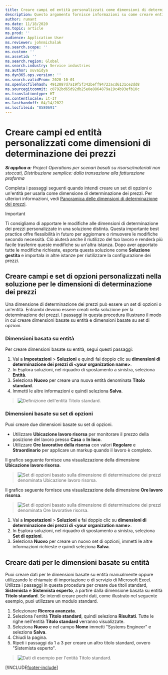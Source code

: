 ```yaml
---
title: Creare campi ed entità personalizzati come dimensioni di determinazione dei prezzi
description: Questo argomento fornisce informazioni su come creare entità o set di opzioni personalizzati.
author: rumant
ms.date: 11/18/2020
ms.topic: article
ms.prod: ''
audience: Application User
ms.reviewer: johnmichalak
ms.search.scope: ''
ms.custom: ''
ms.assetid: ''
ms.search.region: Global
ms.search.industry: Service industries
ms.author: suvaidya
ms.dyn365.ops.version: ''
ms.search.validFrom: 2020-10-01
ms.openlocfilehash: 4912087d7a19f5f342beff94723acd6131ce2dd8
ms.sourcegitcommit: c0792bd65d92db25e0e8864879a19c4b93efb10c
ms.translationtype: HT
ms.contentlocale: it-IT
ms.lasthandoff: 04/14/2022
ms.locfileid: "8580691"
---
```

# <a name="create-custom-fields-and-entities-as-pricing-dimensions"></a>Creare campi ed entità personalizzati come dimensioni di determinazione dei prezzi

_**Si applica a:** Project Operations per scenari basati su risorse/materiali non stoccati, Distribuzione semplice: dalla transazione alla fatturazione proforma_

Completa i passaggi seguenti quando intendi creare un set di opzioni o un'entità per usarla come dimensione di determinazione dei prezzi. Per ulteriori informazioni, vedi [Panoramica delle dimensioni di determinazione dei prezzi](pricing-dimensions-overview.md).  

> [!IMPORTANT]
> Ti consigliamo di apportare le modifiche alle dimensioni di determinazione dei prezzi personalizzate in una soluzione distinta. Questa importante best practice offre flessibilità in futuro per aggiornare o rimuovere le modifiche secondo necessità. Ciò aiuterà anche il riutilizzo del tuo lavoro e renderà più facile trasferire queste modifiche su un'altra istanza. Dopo aver apportato tutte le modifiche richieste, esporta questa soluzione come **Soluzione gestita** e importala in altre istanze per riutilizzare la configurazione dei prezzi.

  
## <a name="create-custom-fields-and-option-sets-in-the-pricing-dimension-solution"></a>Creare campi e set di opzioni personalizzati nella soluzione per le dimensioni di determinazione dei prezzi

Una dimensione di determinazione dei prezzi può essere un set di opzioni o un'entità. Entrambi devono essere creati nella soluzione per la determinazione dei prezzi. I passaggi in questa procedura illustrano il modo in cui creare dimensioni basate su entità e dimensioni basate su set di opzioni.

### <a name="entity-based-dimensions"></a>Dimensioni basata su entità
Per creare dimensioni basate su entità, segui questi passaggi:

1. Vai a **Impostazioni** > **Soluzioni** e quindi fai doppio clic su **dimensioni di determinazione dei prezzi di \<your organization name>**.
2. In Esplora soluzioni, nel riquadro di spostamento a sinistra, seleziona **Entità**.
3. Seleziona **Nuovo** per creare una nuova entità denominata **Titolo standard**. 
4. Immetti le altre informazioni e quindi seleziona **Salva**.

> ![Definizione dell'entità Titolo standard.](media/Standard-Title-entity-definition.png)

### <a name="option-set-based-dimensions"></a>Dimensioni basate su set di opzioni 
Puoi creare due dimensioni basate su set di opzioni. 

- Utilizzare **Ubicazione lavoro risorsa** per monitorare il prezzo della posizione del lavoro presso **Casa** o **In loco**. 
- Utilizzare **Ore lavorative della risorsa** con valori **Regolare** e **Straordinario** per applicare un markup quando il lavoro è completo.

Il grafico seguente fornisce una visualizzazione della dimensione **Ubicazione lavoro risorsa**. 

> ![Set di opzioni basato sulla dimensione di determinazione dei prezzi denominata Ubicazione lavoro risorsa.](media/Option-set-PD-called-Resource-Work-Location.png)

Il grafico seguente fornisce una visualizzazione della dimensione **Ore lavoro risorsa**. 

> ![Set di opzioni basato sulla dimensione di determinazione dei prezzi denominata Ore lavorative risorsa.](media/Option-set-PD-called-Resource-Work-Hours.png)

1. Vai a **Impostazioni** > **Soluzioni** e fai doppio clic su **dimensioni di determinazione dei prezzi di \<your organization name>**. 
2. In Esplora soluzioni, nel riquadro di spostamento a sinistra, seleziona **Set di opzioni**. 
3. Seleziona **Nuovo** per creare un nuovo set di opzioni, immetti le altre informazioni richieste e quindi seleziona **Salva**.

## <a name="create-data-for-entity-based-dimensions"></a>Creare dati per le dimensioni basate su entità

Puoi creare dati per le dimensioni basate su entità manualmente oppure utilizzando le chiamate di importazione o di servizio di Microsoft Excel. Utilizza i passaggi in questa procedura per creare due titoli standard, **Sistemista** e **Sistemista esperto**, a partire dalla dimensione basata su entità **Titolo standard**. Se intendi creare pochi dati, come illustrato nel seguente esempio, puoi utilizzare un modulo standard.

1. Selezionare **Ricerca avanzata**.
2. Seleziona l'entità **Titolo standard**, quindi seleziona **Risultati**. Tutte le righe nell'entità **Titolo standard** verranno visualizzate.
3. Seleziona **Nuovo** e nel campo **Nome** immetti "Systems Engineer" e seleziona **Salva**.
4. Chiudi la pagina. 
5. Ripeti i passaggi da 1 a 3 per creare un altro titolo standard, ovvero "Sistemista esperto".

> ![Dati di esempio per l'entità Titolo standard.](media/ST-data.png)


[!INCLUDE[footer-include](../includes/footer-banner.md)]